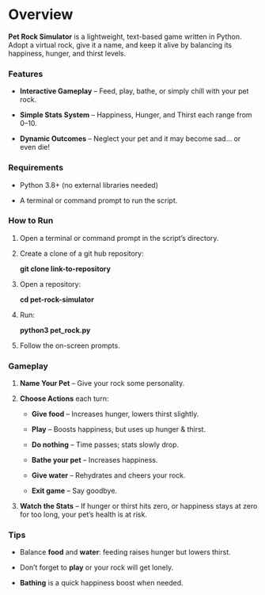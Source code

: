 
# Overview

__Pet Rock Simulator__ is a lightweight, text-based game written in Python.
Adopt a virtual rock, give it a name, and keep it alive by balancing its happiness, hunger, and thirst levels.

### Features

* __Interactive Gameplay__ – Feed, play, bathe, or simply chill with your pet rock.

* __Simple Stats System__ – Happiness, Hunger, and Thirst each range from 0–10.

* __Dynamic Outcomes__ – Neglect your pet and it may become sad… or even die!

### Requirements

* Python 3.8+ (no external libraries needed)

* A terminal or command prompt to run the script.

### How to Run

1. Open a terminal or command prompt in the script’s directory.

2. Create a clone of a git hub repository:

    __git clone link-to-repository__

3. Open a repository:

    __cd pet-rock-simulator__

4. Run:

    __python3 pet_rock.py__

5. Follow the on-screen prompts.

### Gameplay

1. __Name Your Pet__ – Give your rock some personality.

2. __Choose Actions__ each turn:

    * __Give food__ – Increases hunger, lowers thirst slightly.

    * __Play__ – Boosts happiness, but uses up hunger & thirst.

    * __Do nothing__ – Time passes; stats slowly drop.

    * __Bathe your pet__ – Increases happiness.
 
    * __Give water__ – Rehydrates and cheers your rock.

    * __Exit game__ – Say goodbye.

3. __Watch the Stats__ – If hunger or thirst hits zero, or happiness stays at zero for too long, your pet’s health is at risk.

### Tips

* Balance __food__ and __water__: feeding raises hunger but lowers thirst.

* Don’t forget to __play__ or your rock will get lonely.

* __Bathing__ is a quick happiness boost when needed.
